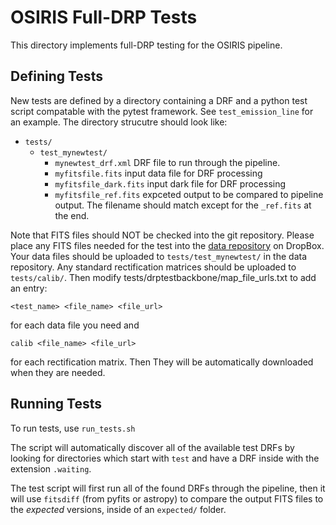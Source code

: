 # OSIRIS Full-DRP Tests

This directory implements full-DRP testing for the OSIRIS pipeline.

## Defining Tests

New tests are defined by a directory containing a DRF and a python
test script compatable with the pytest framework. See
``test_emission_line`` for an example. The directory strucutre should look like:

- ``tests/``
    - ``test_mynewtest/``
        - ``mynewtest_drf.xml`` DRF file to run through the pipeline. 
        - ``myfitsfile.fits`` input data file for DRF processing
        - ``myfitsfile_dark.fits`` input dark file for DRF processing
        - ``myfitsfile_ref.fits`` expceted output to be compared to
          pipeline output. The filename should match except for the
          ``_ref.fits`` at the end.

Note that FITS files should NOT be checked into the git repository. Please place
any FITS files needed for the test into the
[data repository](https://www.dropbox.com/sh/potoqeiii149hii/AABD5oT8LRAhJeh-B4VXA5Kia?dl=0)
on DropBox. Your data files should be uploaded to
``tests/test_mynewtest/`` in the data repository. Any standard
rectification matrices should be uploaded to ``tests/calib/``.
Then modify tests/drptestbackbone/map_file_urls.txt to add an entry:

``<test_name> <file_name> <file_url>``

for each data file you need and

``calib <file_name> <file_url>``

for each rectification matrix. Then They will be
automatically downloaded when they are needed.


## Running Tests

To run tests, use ``run_tests.sh``

The script will automatically discover all of the available test DRFs by looking for directories which start with ``test`` and have a DRF inside with the extension ``.waiting``.

The test script will first run all of the found DRFs through the pipeline, then it will use ``fitsdiff`` (from pyfits or astropy) to compare the output FITS files to the _expected_ versions, inside of an ``expected/`` folder.
